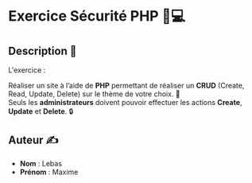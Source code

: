 # Exercice Sécurité PHP 🔐💻

## Description 📜

L'exercice : 

Réaliser un site à l’aide de **PHP** permettant de réaliser un **CRUD** (Create, Read, Update, Delete) sur le thème de votre choix. 📝  
Seuls les **administrateurs** doivent pouvoir effectuer les actions **Create**, **Update** et **Delete**. 🔒

## Auteur ✍️

- **Nom** : Lebas  
- **Prénom** : Maxime  
